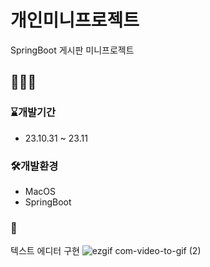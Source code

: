# 개인미니프로젝트
SpringBoot 게시판 미니프로젝트

## 🌸🌼🌺

### ⌛️개발기간
* 23.10.31 ~ 23.11

### 🛠️개발환경
* MacOS
* SpringBoot

### 🌟
텍스트 에디터 구현
![ezgif com-video-to-gif (2)](https://github.com/anna1843/MiniBoard/assets/133622218/7a656c21-29dc-4ab1-b66c-6bb85eb74626)

